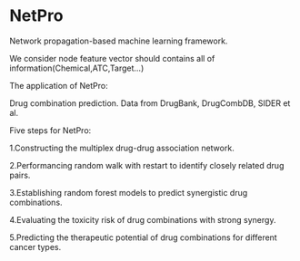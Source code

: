 # NetPro

Network propagation-based machine learning framework.

We consider node feature vector should contains all of information(Chemical,ATC,Target...)

The application of NetPro:

Drug combination prediction.  Data from DrugBank, DrugCombDB, SIDER et al.

Five steps for NetPro:

1.Constructing the multiplex drug-drug association network.

2.Performancing random walk with restart to identify closely related drug pairs.

3.Establishing random forest models to predict synergistic drug combinations.

4.Evaluating the toxicity risk of drug combinations with strong synergy.

5.Predicting the therapeutic potential of drug combinations for different cancer types.
